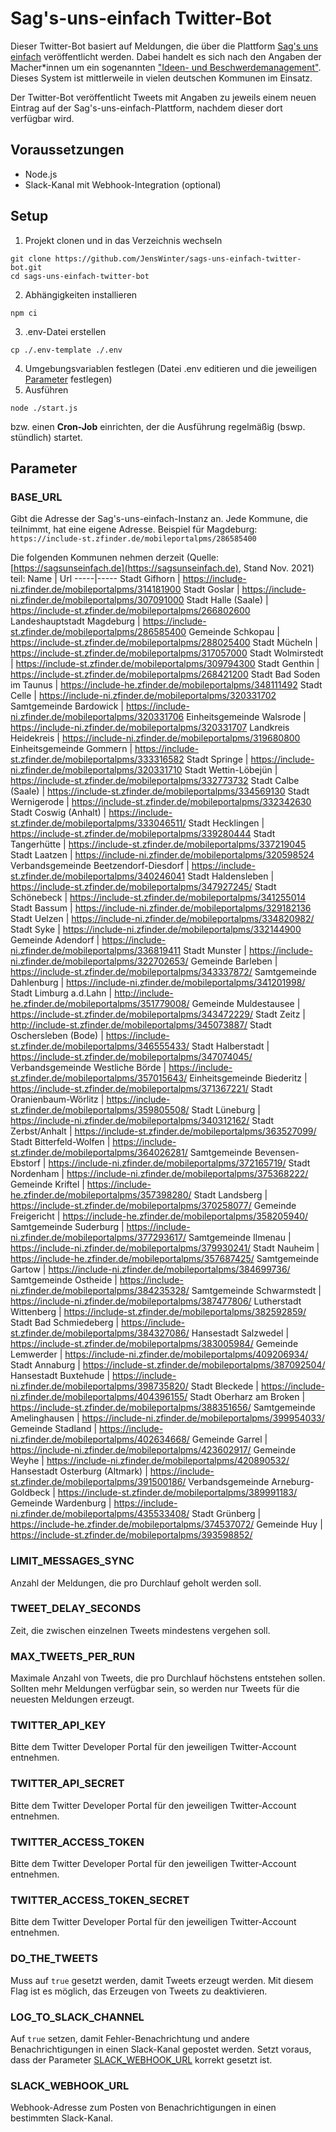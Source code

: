 # Sag's-uns-einfach Twitter-Bot

Dieser Twitter-Bot basiert auf Meldungen, die über die Plattform [Sag's uns einfach](https://sagsunseinfach.de/) veröffentlicht werden. Dabei handelt es sich nach den Angaben der Macher*innen um ein sogenannten ["Ideen- und Beschwerdemanagement"](https://sagsunseinfach.de/ueber-sags-uns-einfach/). Dieses System ist mittlerweile in vielen deutschen Kommunen im Einsatz. 

Der Twitter-Bot veröffentlicht Tweets mit Angaben zu jeweils einem neuen Eintrag auf der Sag's-uns-einfach-Plattform, nachdem dieser dort verfügbar wird.

## Voraussetzungen

- Node.js
- Slack-Kanal mit Webhook-Integration (optional)

## Setup

1. Projekt clonen und in das Verzeichnis wechseln
```
git clone https://github.com/JensWinter/sags-uns-einfach-twitter-bot.git
cd sags-uns-einfach-twitter-bot
```
2. Abhängigkeiten installieren
```
npm ci
```
3. .env-Datei erstellen
```
cp ./.env-template ./.env
```
4. Umgebungsvariablen festlegen
   (Datei .env editieren und die jeweiligen [Parameter](#parameter) festlegen)
5. Ausführen
```
node ./start.js
```

bzw. einen **Cron-Job** einrichten, der die Ausführung regelmäßig (bswp. stündlich) startet.

## Parameter

### BASE_URL
Gibt die Adresse der Sag's-uns-einfach-Instanz an. Jede Kommune, die teilnimmt, hat eine eigene Adresse.
Beispiel für Magdeburg: `https://include-st.zfinder.de/mobileportalpms/286585400`

Die folgenden Kommunen nehmen derzeit (Quelle: [https://sagsunseinfach.de](https://sagsunseinfach.de), Stand Nov. 2021) teil:
Name | Url
-----|-----
Stadt Gifhorn | https://include-ni.zfinder.de/mobileportalpms/314181900
Stadt Goslar | https://include-ni.zfinder.de/mobileportalpms/307091000
Stadt Halle (Saale) | https://include-st.zfinder.de/mobileportalpms/266802600
Landeshauptstadt Magdeburg | https://include-st.zfinder.de/mobileportalpms/286585400
Gemeinde Schkopau | https://include-st.zfinder.de/mobileportalpms/288025400
Stadt Mücheln | https://include-st.zfinder.de/mobileportalpms/317057000
Stadt Wolmirstedt | https://include-st.zfinder.de/mobileportalpms/309794300
Stadt Genthin | https://include-st.zfinder.de/mobileportalpms/268421200
Stadt Bad Soden im Taunus | https://include-he.zfinder.de/mobileportalpms/348111492
Stadt Celle | https://include-ni.zfinder.de/mobileportalpms/320331702
Samtgemeinde Bardowick | https://include-ni.zfinder.de/mobileportalpms/320331706
Einheitsgemeinde Walsrode | https://include-ni.zfinder.de/mobileportalpms/320331707
Landkreis Heidekreis | https://include-ni.zfinder.de/mobileportalpms/319680800
Einheitsgemeinde Gommern | https://include-st.zfinder.de/mobileportalpms/333316582
Stadt Springe | https://include-ni.zfinder.de/mobileportalpms/320331710
Stadt Wettin-Löbejün | https://include-st.zfinder.de/mobileportalpms/332773732
Stadt Calbe (Saale) | https://include-st.zfinder.de/mobileportalpms/334569130
Stadt Wernigerode | https://include-st.zfinder.de/mobileportalpms/332342630
Stadt Coswig (Anhalt) | https://include-st.zfinder.de/mobileportalpms/333046511/
Stadt Hecklingen | https://include-st.zfinder.de/mobileportalpms/339280444
Stadt Tangerhütte | https://include-st.zfinder.de/mobileportalpms/337219045
Stadt Laatzen | https://include-ni.zfinder.de/mobileportalpms/320598524
Verbandsgemeinde Beetzendorf-Diesdorf | https://include-st.zfinder.de/mobileportalpms/340246041
Stadt Haldensleben | https://include-st.zfinder.de/mobileportalpms/347927245/
Stadt Schönebeck | https://include-st.zfinder.de/mobileportalpms/341255014
Stadt Bassum | https://include-ni.zfinder.de/mobileportalpms/329182136
Stadt Uelzen | https://include-ni.zfinder.de/mobileportalpms/334820982/
Stadt Syke | https://include-ni.zfinder.de/mobileportalpms/332144900
Gemeinde Adendorf | https://include-ni.zfinder.de/mobileportalpms/336819411
Stadt Munster | https://include-ni.zfinder.de/mobileportalpms/322702653/
Gemeinde Barleben | https://include-st.zfinder.de/mobileportalpms/343337872/
Samtgemeinde Dahlenburg | https://include-ni.zfinder.de/mobileportalpms/341201998/
Stadt Limburg a.d.Lahn | http://include-he.zfinder.de/mobileportalpms/351779008/
Gemeinde Muldestausee | https://include-st.zfinder.de/mobileportalpms/343472229/
Stadt Zeitz | http://include-st.zfinder.de/mobileportalpms/345073887/
Stadt Oschersleben (Bode) | https://include-st.zfinder.de/mobileportalpms/346555433/
Stadt Halberstadt | https://include-st.zfinder.de/mobileportalpms/347074045/
Verbandsgemeinde Westliche Börde | https://include-st.zfinder.de/mobileportalpms/357015643/
Einheitsgemeinde Biederitz | https://include-st.zfinder.de/mobileportalpms/371367221/
Stadt Oranienbaum-Wörlitz | https://include-st.zfinder.de/mobileportalpms/359805508/
Stadt Lüneburg | https://include-ni.zfinder.de/mobileportalpms/340312162/
Stadt Zerbst/Anhalt | https://include-st.zfinder.de/mobileportalpms/363527099/
Stadt Bitterfeld-Wolfen | https://include-st.zfinder.de/mobileportalpms/364026281/
Samtgemeinde Bevensen-Ebstorf | https://include-ni.zfinder.de/mobileportalpms/372165719/
Stadt Nordenham | https://include-ni.zfinder.de/mobileportalpms/375368222/
Gemeinde Kriftel | https://include-he.zfinder.de/mobileportalpms/357398280/
Stadt Landsberg | https://include-st.zfinder.de/mobileportalpms/370258077/
Gemeinde Freigericht | https://include-he.zfinder.de/mobileportalpms/358205940/
Samtgemeinde Suderburg | https://include-ni.zfinder.de/mobileportalpms/377293617/
Samtgemeinde Ilmenau | https://include-ni.zfinder.de/mobileportalpms/379930241/
Stadt Nauheim | https://include-he.zfinder.de/mobileportalpms/357687425/
Samtgemeinde Gartow | https://include-ni.zfinder.de/mobileportalpms/384699736/
Samtgemeinde Ostheide | https://include-ni.zfinder.de/mobileportalpms/384235328/
Samtgemeinde Schwarmstedt | https://include-ni.zfinder.de/mobileportalpms/387477806/
Lutherstadt Wittenberg | https://include-st.zfinder.de/mobileportalpms/382592859/
Stadt Bad Schmiedeberg | https://include-st.zfinder.de/mobileportalpms/384327086/
Hansestadt Salzwedel | https://include-st.zfinder.de/mobileportalpms/383005984/
Gemeinde Lemwerder | https://include-ni.zfinder.de/mobileportalpms/409206934/
Stadt Annaburg | https://include-st.zfinder.de/mobileportalpms/387092504/
Hansestadt Buxtehude | https://include-ni.zfinder.de/mobileportalpms/398735820/
Stadt Bleckede | https://include-ni.zfinder.de/mobileportalpms/404396155/
Stadt Oberharz am Broken | https://include-st.zfinder.de/mobileportalpms/388351656/
Samtgemeinde Amelinghausen | https://include-ni.zfinder.de/mobileportalpms/399954033/
Gemeinde Stadland | https://include-ni.zfinder.de/mobileportalpms/402634668/
Gemeinde Garrel | https://include-ni.zfinder.de/mobileportalpms/423602917/
Gemeinde Weyhe | https://include-ni.zfinder.de/mobileportalpms/420890532/
Hansestadt Osterburg (Altmark) | https://include-st.zfinder.de/mobileportalpms/391500186/
Verbandsgemeinde Arneburg-Goldbeck | https://include-st.zfinder.de/mobileportalpms/389991183/
Gemeinde Wardenburg | https://include-ni.zfinder.de/mobileportalpms/435533408/
Stadt Grünberg | https://include-he.zfinder.de/mobileportalpms/374537072/
Gemeinde Huy | https://include-st.zfinder.de/mobileportalpms/393598852/


### LIMIT_MESSAGES_SYNC
Anzahl der Meldungen, die pro Durchlauf geholt werden soll.

### TWEET_DELAY_SECONDS
Zeit, die zwischen einzelnen Tweets mindestens vergehen soll.

### MAX_TWEETS_PER_RUN
Maximale Anzahl von Tweets, die pro Durchlauf höchstens entstehen sollen. Sollten mehr Meldungen verfügbar sein, so werden nur Tweets für die neuesten Meldungen erzeugt.

### TWITTER_API_KEY
Bitte dem Twitter Developer Portal für den jeweiligen Twitter-Account entnehmen.

### TWITTER_API_SECRET
Bitte dem Twitter Developer Portal für den jeweiligen Twitter-Account entnehmen.

### TWITTER_ACCESS_TOKEN
Bitte dem Twitter Developer Portal für den jeweiligen Twitter-Account entnehmen.

### TWITTER_ACCESS_TOKEN_SECRET
Bitte dem Twitter Developer Portal für den jeweiligen Twitter-Account entnehmen.

### DO_THE_TWEETS
Muss auf `true` gesetzt werden, damit Tweets erzeugt werden. Mit diesem Flag ist es möglich, das Erzeugen von Tweets zu deaktivieren.

### LOG_TO_SLACK_CHANNEL
Auf `true` setzen, damit Fehler-Benachrichtung und andere Benachrichtigungen in einen Slack-Kanal gepostet werden. Setzt voraus, dass der Parameter [SLACK_WEBHOOK_URL](###slack-webhook-url) korrekt gesetzt ist.

### SLACK_WEBHOOK_URL
Webhook-Adresse zum Posten von Benachrichtigungen in einen bestimmten Slack-Kanal.
